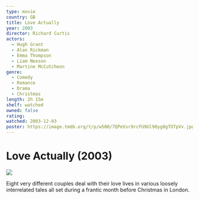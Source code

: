 ```yaml
---
type: movie
country: GB
title: Love Actually
year: 2003
director: Richard Curtis
actors:
  - Hugh Grant
  - Alan Rickman
  - Emma Thompson
  - Liam Neeson
  - Martine McCutcheon
genre:
  - Comedy
  - Romance
  - Drama
  - Christmas
length: 2h 15m
shelf: watched
owned: false
rating:
watched: 2003-12-03
poster: https://image.tmdb.org/t/p/w500/7QPeVsr9rcFU9Gl90yg0gTOTpVv.jpg
---
```


# Love Actually (2003)

![](https://image.tmdb.org/t/p/w500/7QPeVsr9rcFU9Gl90yg0gTOTpVv.jpg)

Eight very different couples deal with their love lives in various loosely interrelated tales all set during a frantic month before Christmas in London.